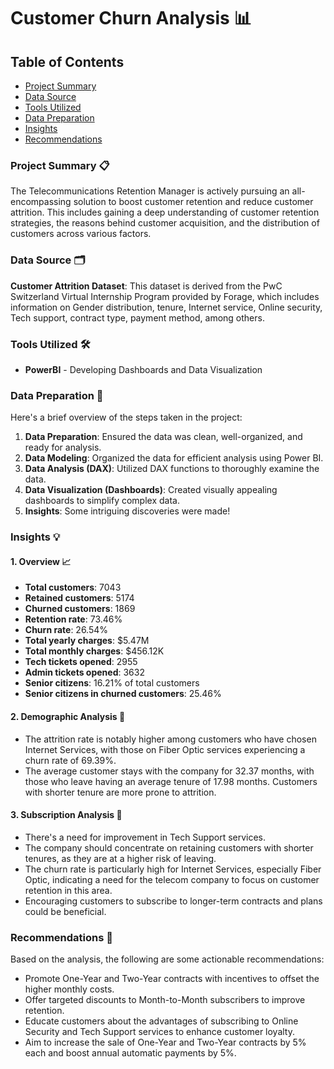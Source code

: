 # Customer Churn Analysis 📊

## Table of Contents
- [Project Summary](#project-summary)
- [Data Source](#data-source)
- [Tools Utilized](#tools-utilized)
- [Data Preparation](#data-preparation)
- [Insights](#insights)
- [Recommendations](#recommendations)
  
### Project Summary 📋
<a name="project-summary"></a>
The Telecommunications Retention Manager is actively pursuing an all-encompassing solution to boost customer retention and reduce customer attrition. This includes gaining a deep understanding of customer retention strategies, the reasons behind customer acquisition, and the distribution of customers across various factors.

### Data Source 🗂️
<a name="data-source"></a>
**Customer Attrition Dataset**: This dataset is derived from the PwC Switzerland Virtual Internship Program provided by Forage, which includes information on Gender distribution, tenure, Internet service, Online security, Tech support, contract type, payment method, among others.

### Tools Utilized 🛠️
<a name="tools-utilized"></a>
- **PowerBI** - Developing Dashboards and Data Visualization

### Data Preparation 🧹
<a name="data-preparation"></a>
Here's a brief overview of the steps taken in the project:
1. **Data Preparation**: Ensured the data was clean, well-organized, and ready for analysis.
2. **Data Modeling**: Organized the data for efficient analysis using Power BI.
3. **Data Analysis (DAX)**: Utilized DAX functions to thoroughly examine the data.
4. **Data Visualization (Dashboards)**: Created visually appealing dashboards to simplify complex data.
5. **Insights**: Some intriguing discoveries were made!

### Insights 💡

#### 1. Overview 📈
<a name="insights"></a>
- **Total customers**: 7043
- **Retained customers**: 5174
- **Churned customers**: 1869
- **Retention rate**: 73.46%
- **Churn rate**: 26.54%
- **Total yearly charges**: $5.47M
- **Total monthly charges**: $456.12K
- **Tech tickets opened**: 2955
- **Admin tickets opened**: 3632
- **Senior citizens**: 16.21% of total customers
- **Senior citizens in churned customers**: 25.46%

#### 2. Demographic Analysis 👥
- The attrition rate is notably higher among customers who have chosen Internet Services, with those on Fiber Optic services experiencing a churn rate of 69.39%.
- The average customer stays with the company for 32.37 months, with those who leave having an average tenure of 17.98 months. Customers with shorter tenure are more prone to attrition.

#### 3. Subscription Analysis 📃
- There's a need for improvement in Tech Support services.
- The company should concentrate on retaining customers with shorter tenures, as they are at a higher risk of leaving.
- The churn rate is particularly high for Internet Services, especially Fiber Optic, indicating a need for the telecom company to focus on customer retention in this area.
- Encouraging customers to subscribe to longer-term contracts and plans could be beneficial.

### Recommendations 📝
<a name="recommendations"></a>
Based on the analysis, the following are some actionable recommendations:
- Promote One-Year and Two-Year contracts with incentives to offset the higher monthly costs.
- Offer targeted discounts to Month-to-Month subscribers to improve retention.
- Educate customers about the advantages of subscribing to Online Security and Tech Support services to enhance customer loyalty.
- Aim to increase the sale of One-Year and Two-Year contracts by 5% each and boost annual automatic payments by 5%.

